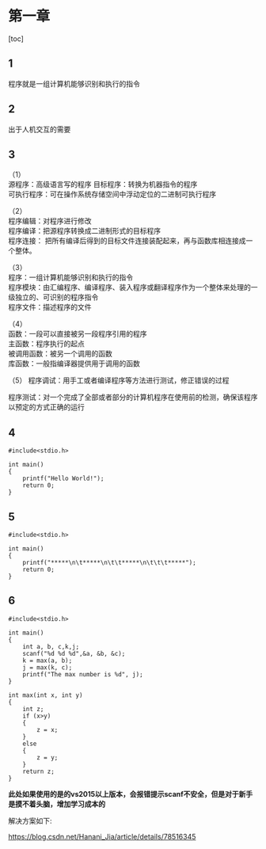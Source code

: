 # 第一章

[toc]

## 1

程序就是一组计算机能够识别和执行的指令

## 2

出于人机交互的需要  

## 3

（1）  
源程序：高级语言写的程序
目标程序：转换为机器指令的程序  
可执行程序：可在操作系统存储空间中浮动定位的二进制可执行程序  

（2）  
程序编辑：对程序进行修改  
程序编译：把源程序转换成二进制形式的目标程序  
程序连接： 把所有编译后得到的目标文件连接装配起来，再与函数库相连接成一个整体。  

（3）  
程序：一组计算机能够识别和执行的指令  
程序模块：由汇编程序、编译程序、装入程序或翻译程序作为一个整体来处理的一级独立的、可识别的程序指令  
程序文件：描述程序的文件  

（4）  
函数：一段可以直接被另一段程序引用的程序  
主函数：程序执行的起点  
被调用函数：被另一个调用的函数  
库函数：一般指编译器提供用于调用的函数  

（5）
程序调试：用手工或者编译程序等方法进行测试，修正错误的过程  

程序测试：对一个完成了全部或者部分的计算机程序在使用前的检测，确保该程序以预定的方式正确的运行  

## 4

    #include<stdio.h>

    int main()
    {
        printf("Hello World!");
        return 0;
    }  

## 5

    #include<stdio.h>

    int main()
    {
        printf("*****\n\t*****\n\t\t*****\n\t\t\t*****");
        return 0;
    }

## 6

    #include<stdio.h>

    int main()
    {
        int a, b, c,k,j;
        scanf("%d %d %d",&a, &b, &c);
        k = max(a, b);
        j = max(k, c);
        printf("The max number is %d", j);
    }

    int max(int x, int y)
    {
        int z;
        if (x>y)
        {
            z = x;
        }
        else
        {
            z = y;
        }
        return z;
    }

**此处如果使用的是的vs2015以上版本，会报错提示scanf不安全，但是对于新手是摸不着头脑，增加学习成本的**

解决方案如下:  

<https://blog.csdn.net/Hanani_Jia/article/details/78516345>
